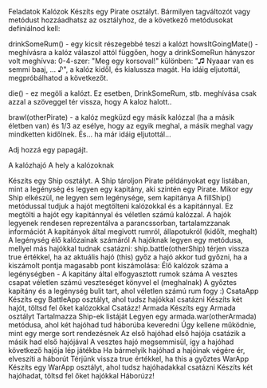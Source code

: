 Feladatok
Kalózok
Készíts egy Pirate osztályt. Bármilyen tagváltozót vagy metódust hozzáadhatsz az osztályhoz, de a következő metódusokat definiálnod kell:

drinkSomeRum() - egy kicsit részegebbé teszi a kalózt
howsItGoingMate() - meghívásra a kalóz válaszol attól függően, hogy a drinkSomeRun hányszor volt meghívva:
0-4-szer: "Meg egy korsoval!"
különben: "♫ Nyaaar van es semmi baaj, ... ♪", a kalóz kidől, és kialussza magát.
Ha idáig eljutottál, megpróbálhatod a következőt.

die() - ez megöli a kalózt. Ez esetben, DrinkSomeRum, stb. meghívása csak azzal a szöveggel tér vissza, hogy A kaloz halott..


brawl(otherPirate) - a kalóz megküzd egy másik kalózzal (ha a másik életben van) és 1/3 az esélye, hogy az egyik meghal, a másik meghal vagy mindketten kidőlnek.
És... ha már idáig eljutottál...

Adj hozzá egy papagájt.

A kalózhajó
A hely a kalózoknak

Készíts egy Ship osztályt.
A Ship tároljon Pirate példányokat egy listában, mint a legénység és legyen egy kapitány, aki szintén egy Pirate.
Mikor egy Ship elkészül, ne legyen sem legénysége, sem kapitánya
A fillShip() metódussal tudjuk a hajót megtölteni kalózokkal és a kapitánnyal.
Ez megtölti a hajót egy kapitánnyal és véletlen számú kalózzal.
A hajók legyenek rendesen reprezentálva a parancssorban, tartalamzzanak információt
A kapitányok által megivott rumról, állapotukról (kidőlt, meghalt)
A legénység élő kalózainak számáról
A hajóknak legyen egy metódusa, mellyel más hajókkal tudnak csatázni: ship.battle(otherShip)
térjen vissza true értékkel, ha az aktuális hajó (this) győz
a hajó akkor tud győzni, ha a kiszámolt pontja magasabb
pont kiszámolása: Élő kalózok száma a legénységben - A kapitány által elfogyasztott rumok száma
A vesztes csapat véletlen számú veszteséget könyvel el (meghalnak)
A győztes kapitány és a legénység bulit tart, ahol véletlen számú rum fogy :)
CsataApp
Készíts egy BattleApp osztályt, ahol tudsz hajókkal csatázni
Készíts két hajót, töltsd fel őket kalózokkal
Csatázz!
Armada
Készíts egy Armada osztályt
Tartalmazza Ship-ek listáját
Legyen egy armada.war(otherArmada) metódusa, ahol két hajóhad tud háborúba keveredni
Úgy kellene működnie, mint egy merge sort rendezésnek
Az első hajóhad első hajója csatázik a másik had első hajójával
A vesztes hajó megsemmisül, így a hajóhad következő hajója lép játékba
Ha bármelyik hajóhad a hajóinak végére ér, elveszíti a háborút
Térjünk vissza true értékkel, ha this a győztes
WarApp
Készíts egy WarApp osztályt, ahol tudsz hajóhadakkal csatázni
Készíts két hajóhadat, töltsd fel őket hajókkal
Háborúzz!